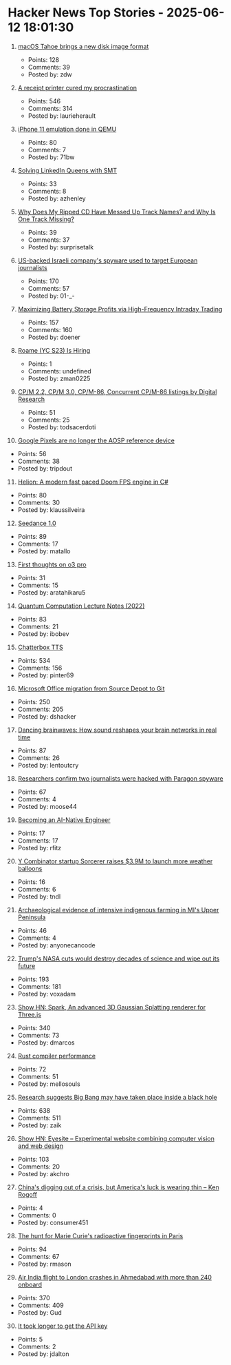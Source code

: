 # Hacker News Top Stories - 2025-06-12 18:01:30

1. [macOS Tahoe brings a new disk image format](https://eclecticlight.co/2025/06/12/macos-tahoe-brings-a-new-disk-image-format/)
   - Points: 128
   - Comments: 39
   - Posted by: zdw

2. [A receipt printer cured my procrastination](https://www.laurieherault.com/articles/a-thermal-receipt-printer-cured-my-procrastination)
   - Points: 546
   - Comments: 314
   - Posted by: laurieherault

3. [iPhone 11 emulation done in QEMU](https://github.com/ChefKissInc/QEMUAppleSilicon)
   - Points: 80
   - Comments: 7
   - Posted by: 71bw

4. [Solving LinkedIn Queens with SMT](https://buttondown.com/hillelwayne/archive/solving-linkedin-queens-with-smt/)
   - Points: 33
   - Comments: 8
   - Posted by: azhenley

5. [Why Does My Ripped CD Have Messed Up Track Names? and Why Is One Track Missing?](https://www.akpain.net/blog/inside-a-cd/)
   - Points: 39
   - Comments: 37
   - Posted by: surprisetalk

6. [US-backed Israeli company's spyware used to target European journalists](https://apnews.com/article/spyware-italy-paragon-meloni-pegasus-f36dd32106f44398ee24001317ccf2bb)
   - Points: 170
   - Comments: 57
   - Posted by: 01-_-

7. [Maximizing Battery Storage Profits via High-Frequency Intraday Trading](https://arxiv.org/abs/2504.06932)
   - Points: 157
   - Comments: 160
   - Posted by: doener

8. [Roame (YC S23) Is Hiring](https://www.ycombinator.com/companies/roame/jobs/9QhTM31-founding-product-ai-engineer)
   - Points: 1
   - Comments: undefined
   - Posted by: zman0225

9. [CP/M 2.2, CP/M 3.0, CP/M-86, Concurrent CP/M-86 listings by Digital Research](http://www.bitsavers.org/pdf/digitalResearch/CPM_Listings/)
   - Points: 51
   - Comments: 25
   - Posted by: todsacerdoti

10. [Google Pixels are no longer the AOSP reference device](https://9to5google.com/2025/06/12/android-open-source-project-pixel-change/)
   - Points: 56
   - Comments: 38
   - Posted by: tripdout

11. [Helion: A modern fast paced Doom FPS engine in C#](https://github.com/Helion-Engine/Helion)
   - Points: 80
   - Comments: 30
   - Posted by: klaussilveira

12. [Seedance 1.0](https://seed.bytedance.com/en/seedance)
   - Points: 89
   - Comments: 17
   - Posted by: matallo

13. [First thoughts on o3 pro](https://www.latent.space/p/o3-pro)
   - Points: 31
   - Comments: 15
   - Posted by: aratahikaru5

14. [Quantum Computation Lecture Notes (2022)](https://math.mit.edu/~shor/435-LN/)
   - Points: 83
   - Comments: 21
   - Posted by: ibobev

15. [Chatterbox TTS](https://github.com/resemble-ai/chatterbox)
   - Points: 534
   - Comments: 156
   - Posted by: pinter69

16. [Microsoft Office migration from Source Depot to Git](https://danielsada.tech/blog/carreer-part-7-how-office-moved-to-git-and-i-loved-devex/)
   - Points: 250
   - Comments: 205
   - Posted by: dshacker

17. [Dancing brainwaves: How sound reshapes your brain networks in real time](https://www.sciencedaily.com/releases/2025/06/250602155001.htm)
   - Points: 87
   - Comments: 26
   - Posted by: lentoutcry

18. [Researchers confirm two journalists were hacked with Paragon spyware](https://techcrunch.com/2025/06/12/researchers-confirm-two-journalists-were-hacked-with-paragon-spyware/)
   - Points: 67
   - Comments: 4
   - Posted by: moose44

19. [Becoming an AI-Native Engineer](https://rfitz.io/blog/becoming-ai-native-engineer/)
   - Points: 17
   - Comments: 17
   - Posted by: rfitz

20. [Y Combinator startup Sorcerer raises $3.9M to launch more weather balloons](https://www.axios.com/pro/climate-deals/2025/06/12/sorcerer-seed-weather-balloons)
   - Points: 16
   - Comments: 6
   - Posted by: tndl

21. [Archaeological evidence of intensive indigenous farming in MI's Upper Peninsula](https://www.science.org/doi/10.1126/science.ads1643)
   - Points: 46
   - Comments: 4
   - Posted by: anyonecancode

22. [Trump's NASA cuts would destroy decades of science and wipe out its future](https://www.latimes.com/business/story/2025-06-09/trumps-nasa-cuts-would-destroy-decades-of-science-and-wipe-out-its-future)
   - Points: 193
   - Comments: 181
   - Posted by: voxadam

23. [Show HN: Spark, An advanced 3D Gaussian Splatting renderer for Three.js](https://sparkjs.dev/)
   - Points: 340
   - Comments: 73
   - Posted by: dmarcos

24. [Rust compiler performance](https://kobzol.github.io/rust/rustc/2025/06/09/why-doesnt-rust-care-more-about-compiler-performance.html)
   - Points: 72
   - Comments: 51
   - Posted by: mellosouls

25. [Research suggests Big Bang may have taken place inside a black hole](https://www.port.ac.uk/news-events-and-blogs/blogs/space-cosmology-and-the-universe/what-if-the-big-bang-wasnt-the-beginning-our-research-suggests-it-may-have-taken-place-inside-a-black-hole)
   - Points: 638
   - Comments: 511
   - Posted by: zaik

26. [Show HN: Eyesite – Experimental website combining computer vision and web design](https://blog.andykhau.com/blog/eyesite)
   - Points: 103
   - Comments: 20
   - Posted by: akchro

27. [China's digging out of a crisis, but America's luck is wearing thin – Ken Rogoff](https://www.dwarkesh.com/p/ken-rogoff)
   - Points: 4
   - Comments: 0
   - Posted by: consumer451

28. [The hunt for Marie Curie's radioactive fingerprints in Paris](https://www.bbc.com/future/article/20250605-the-hunt-for-marie-curies-radioactive-fingerprints-in-paris)
   - Points: 94
   - Comments: 67
   - Posted by: rmason

29. [Air India flight to London crashes in Ahmedabad with more than 240 onboard](https://www.theguardian.com/world/live/2025/jun/12/air-india-flight-ai171-plane-crash-ahmedabad-india-latest-updates)
   - Points: 370
   - Comments: 409
   - Posted by: Gud

30. [It took longer to get the API key](https://algarch.com/blog/the-api-keys-took-longer-than-the-code-why-human-processes-are-the-real-bottleneck-in-ai-development)
   - Points: 5
   - Comments: 2
   - Posted by: jdalton

